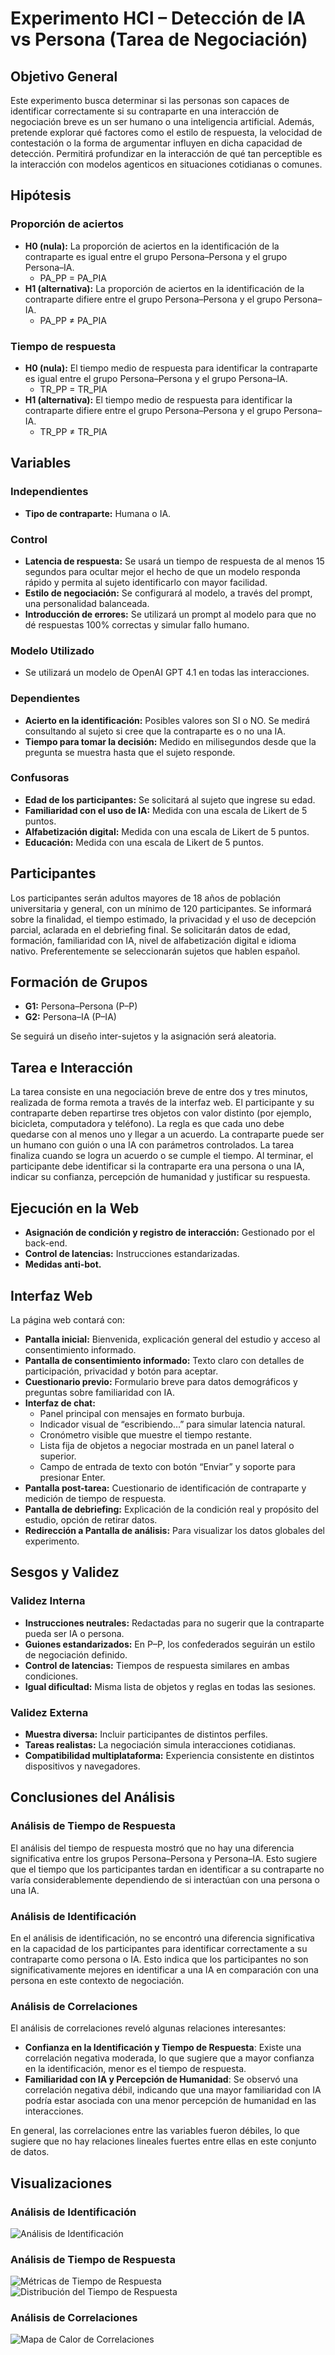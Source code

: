 # Experimento HCI – Detección de IA vs Persona (Tarea de Negociación)

## Objetivo General
Este experimento busca determinar si las personas son capaces de identificar correctamente si su contraparte en una interacción de negociación breve es un ser humano o una inteligencia artificial. Además, pretende explorar qué factores como el estilo de respuesta, la velocidad de contestación o la forma de argumentar influyen en dicha capacidad de detección. Permitirá profundizar en la interacción de qué tan perceptible es la interacción con modelos agenticos en situaciones cotidianas o comunes.

## Hipótesis
### Proporción de aciertos
- **H0 (nula):** La proporción de aciertos en la identificación de la contraparte es igual entre el grupo Persona–Persona y el grupo Persona–IA. 
  - PA_PP = PA_PIA
- **H1 (alternativa):** La proporción de aciertos en la identificación de la contraparte difiere entre el grupo Persona–Persona y el grupo Persona–IA.
  - PA_PP ≠ PA_PIA

### Tiempo de respuesta
- **H0 (nula):** El tiempo medio de respuesta para identificar la contraparte es igual entre el grupo Persona–Persona y el grupo Persona–IA.
  - TR_PP = TR_PIA
- **H1 (alternativa):** El tiempo medio de respuesta para identificar la contraparte difiere entre el grupo Persona–Persona y el grupo Persona–IA.
  - TR_PP ≠ TR_PIA

## Variables
### Independientes
- **Tipo de contraparte:** Humana o IA.

### Control
- **Latencia de respuesta:** Se usará un tiempo de respuesta de al menos 15 segundos para ocultar mejor el hecho de que un modelo responda rápido y permita al sujeto identificarlo con mayor facilidad.
- **Estilo de negociación:** Se configurará al modelo, a través del prompt, una personalidad balanceada.
- **Introducción de errores:** Se utilizará un prompt al modelo para que no dé respuestas 100% correctas y simular fallo humano.

### Modelo Utilizado
- Se utilizará un modelo de OpenAI GPT 4.1 en todas las interacciones.

### Dependientes
- **Acierto en la identificación:** Posibles valores son SI o NO. Se medirá consultando al sujeto si cree que la contraparte es o no una IA.
- **Tiempo para tomar la decisión:** Medido en milisegundos desde que la pregunta se muestra hasta que el sujeto responde.

### Confusoras
- **Edad de los participantes:** Se solicitará al sujeto que ingrese su edad.
- **Familiaridad con el uso de IA:** Medida con una escala de Likert de 5 puntos.
- **Alfabetización digital:** Medida con una escala de Likert de 5 puntos.
- **Educación:** Medida con una escala de Likert de 5 puntos.

## Participantes
Los participantes serán adultos mayores de 18 años de población universitaria y general, con un mínimo de 120 participantes. Se informará sobre la finalidad, el tiempo estimado, la privacidad y el uso de decepción parcial, aclarada en el debriefing final. Se solicitarán datos de edad, formación, familiaridad con IA, nivel de alfabetización digital e idioma nativo. Preferentemente se seleccionarán sujetos que hablen español.

## Formación de Grupos
- **G1:** Persona–Persona (P–P)
- **G2:** Persona–IA (P–IA)

Se seguirá un diseño inter-sujetos y la asignación será aleatoria.

## Tarea e Interacción
La tarea consiste en una negociación breve de entre dos y tres minutos, realizada de forma remota a través de la interfaz web. El participante y su contraparte deben repartirse tres objetos con valor distinto (por ejemplo, bicicleta, computadora y teléfono). La regla es que cada uno debe quedarse con al menos uno y llegar a un acuerdo. La contraparte puede ser un humano con guión o una IA con parámetros controlados. La tarea finaliza cuando se logra un acuerdo o se cumple el tiempo. Al terminar, el participante debe identificar si la contraparte era una persona o una IA, indicar su confianza, percepción de humanidad y justificar su respuesta.

## Ejecución en la Web
- **Asignación de condición y registro de interacción:** Gestionado por el back-end.
- **Control de latencias:** Instrucciones estandarizadas.
- **Medidas anti-bot.**

## Interfaz Web
La página web contará con:
- **Pantalla inicial:** Bienvenida, explicación general del estudio y acceso al consentimiento informado.
- **Pantalla de consentimiento informado:** Texto claro con detalles de participación, privacidad y botón para aceptar.
- **Cuestionario previo:** Formulario breve para datos demográficos y preguntas sobre familiaridad con IA.
- **Interfaz de chat:**
  - Panel principal con mensajes en formato burbuja.
  - Indicador visual de “escribiendo…” para simular latencia natural.
  - Cronómetro visible que muestre el tiempo restante.
  - Lista fija de objetos a negociar mostrada en un panel lateral o superior.
  - Campo de entrada de texto con botón “Enviar” y soporte para presionar Enter.
- **Pantalla post-tarea:** Cuestionario de identificación de contraparte y medición de tiempo de respuesta.
- **Pantalla de debriefing:** Explicación de la condición real y propósito del estudio, opción de retirar datos.
- **Redirección a Pantalla de análisis:** Para visualizar los datos globales del experimento.

## Sesgos y Validez
### Validez Interna
- **Instrucciones neutrales:** Redactadas para no sugerir que la contraparte pueda ser IA o persona.
- **Guiones estandarizados:** En P–P, los confederados seguirán un estilo de negociación definido.
- **Control de latencias:** Tiempos de respuesta similares en ambas condiciones.
- **Igual dificultad:** Misma lista de objetos y reglas en todas las sesiones.

### Validez Externa
- **Muestra diversa:** Incluir participantes de distintos perfiles.
- **Tareas realistas:** La negociación simula interacciones cotidianas.
- **Compatibilidad multiplataforma:** Experiencia consistente en distintos dispositivos y navegadores.

## Conclusiones del Análisis

### Análisis de Tiempo de Respuesta
El análisis del tiempo de respuesta mostró que no hay una diferencia significativa entre los grupos Persona–Persona y Persona–IA. Esto sugiere que el tiempo que los participantes tardan en identificar a su contraparte no varía considerablemente dependiendo de si interactúan con una persona o una IA.

### Análisis de Identificación
En el análisis de identificación, no se encontró una diferencia significativa en la capacidad de los participantes para identificar correctamente a su contraparte como persona o IA. Esto indica que los participantes no son significativamente mejores en identificar a una IA en comparación con una persona en este contexto de negociación.

### Análisis de Correlaciones
El análisis de correlaciones reveló algunas relaciones interesantes:
- **Confianza en la Identificación y Tiempo de Respuesta**: Existe una correlación negativa moderada, lo que sugiere que a mayor confianza en la identificación, menor es el tiempo de respuesta.
- **Familiaridad con IA y Percepción de Humanidad**: Se observó una correlación negativa débil, indicando que una mayor familiaridad con IA podría estar asociada con una menor percepción de humanidad en las interacciones.

En general, las correlaciones entre las variables fueron débiles, lo que sugiere que no hay relaciones lineales fuertes entre ellas en este conjunto de datos.

## Visualizaciones

### Análisis de Identificación
![Análisis de Identificación](images/identification_analysis.png)

### Análisis de Tiempo de Respuesta
![Métricas de Tiempo de Respuesta](images/response_time_metrics.png)
![Distribución del Tiempo de Respuesta](images/response_time_distribution.png)

### Análisis de Correlaciones
![Mapa de Calor de Correlaciones](images/correlation_heatmap.png)
